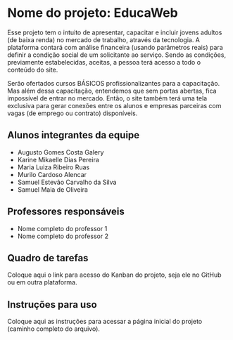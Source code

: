 # Nome do projeto: EducaWeb

Esse projeto tem o intuito de apresentar, capacitar e incluir jovens adultos (de baixa renda) no mercado de trabalho, através da tecnologia. A plataforma contará com análise financeira (usando parâmetros reais) para definir a condição social de um solicitante ao serviço. Sendo as condições, previamente estabelecidas, aceitas, a pessoa terá acesso a todo o conteúdo do site.

Serão ofertados cursos BÁSICOS profissionalizantes para a capacitação. Mas além dessa capacitação, entendemos que sem portas abertas, fica impossível de entrar no mercado. Então, o site também terá uma tela exclusiva para gerar conexões entre os alunos e empresas parceiras com vagas (de emprego ou contrato) disponíveis.

## Alunos integrantes da equipe

* Augusto Gomes Costa Galery
* Karine Mikaelle Dias Pereira
* Maria Luiza Ribeiro Ruas
* Murilo Cardoso Alencar
* Samuel Estevão Carvalho da Silva
* Samuel Maia de Oliveira

## Professores responsáveis

* Nome completo do professor 1
* Nome completo do professor 2

## Quadro de tarefas
Coloque aqui o link para acesso do Kanban do projeto, seja ele no GitHub ou em outra plataforma.

## Instruções para uso
Coloque aqui as instruções para acessar a página inicial do projeto (caminho completo do arquivo).

